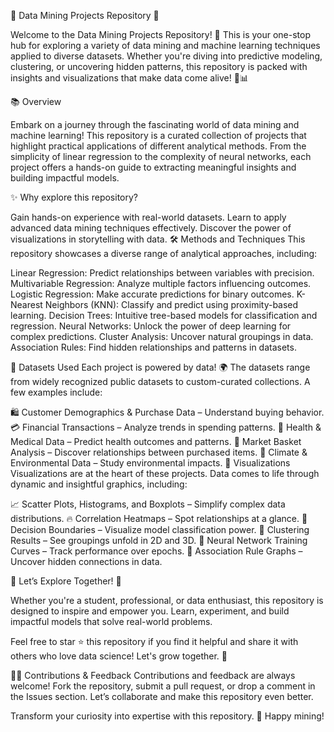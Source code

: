 🌟 Data Mining Projects Repository 🌟

Welcome to the Data Mining Projects Repository! 🚀 This is your one-stop hub for exploring a variety of data mining and machine learning techniques applied to diverse datasets. Whether you're diving into predictive modeling, clustering, or uncovering hidden patterns, this repository is packed with insights and visualizations that make data come alive! 🧠📊

📚 Overview

Embark on a journey through the fascinating world of data mining and machine learning! This repository is a curated collection of projects that highlight practical applications of different analytical methods. From the simplicity of linear regression to the complexity of neural networks, each project offers a hands-on guide to extracting meaningful insights and building impactful models.

✨ Why explore this repository?

Gain hands-on experience with real-world datasets.
Learn to apply advanced data mining techniques effectively.
Discover the power of visualizations in storytelling with data.
🛠️ Methods and Techniques
This repository showcases a diverse range of analytical approaches, including:

Linear Regression: Predict relationships between variables with precision.
Multivariable Regression: Analyze multiple factors influencing outcomes.
Logistic Regression: Make accurate predictions for binary outcomes.
K-Nearest Neighbors (KNN): Classify and predict using proximity-based learning.
Decision Trees: Intuitive tree-based models for classification and regression.
Neural Networks: Unlock the power of deep learning for complex predictions.
Cluster Analysis: Uncover natural groupings in data.
Association Rules: Find hidden relationships and patterns in datasets.

📂 Datasets Used
Each project is powered by data! 🌍 The datasets range from widely recognized public datasets to custom-curated collections. A few examples include:

🛍️ Customer Demographics & Purchase Data – Understand buying behavior.
💳 Financial Transactions – Analyze trends in spending patterns.
🏥 Health & Medical Data – Predict health outcomes and patterns.
🛒 Market Basket Analysis – Discover relationships between purchased items.
🌱 Climate & Environmental Data – Study environmental impacts.
🎨 Visualizations
Visualizations are at the heart of these projects. Data comes to life through dynamic and insightful graphics, including:

📈 Scatter Plots, Histograms, and Boxplots – Simplify complex data distributions.
🔥 Correlation Heatmaps – Spot relationships at a glance.
🧩 Decision Boundaries – Visualize model classification power.
🌟 Clustering Results – See groupings unfold in 2D and 3D.
🧠 Neural Network Training Curves – Track performance over epochs.
🔗 Association Rule Graphs – Uncover hidden connections in data.


🎉 Let’s Explore Together! 🎉

Whether you're a student, professional, or data enthusiast, this repository is designed to inspire and empower you. Learn, experiment, and build impactful models that solve real-world problems.

Feel free to star ⭐ this repository if you find it helpful and share it with others who love data science! Let's grow together. 🌱

👩‍💻 Contributions & Feedback
Contributions and feedback are always welcome! Fork the repository, submit a pull request, or drop a comment in the Issues section. Let’s collaborate and make this repository even better.

Transform your curiosity into expertise with this repository. 🌟 Happy mining!
